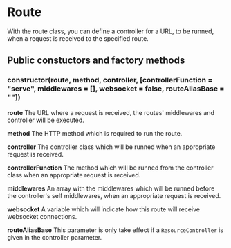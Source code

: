 # Route

With the route class, you can define a controller for a URL, to be runned, when a request is received to the specified route.

## Public constuctors and factory methods

### constructor(route, method, controller, [controllerFunction = "serve", middlewares = [], websocket = false, routeAliasBase = ""])

**route**
The URL where a request is received, the routes' middlewares and controller will be executed.

**method**
The HTTP method which is required to run the route.

**controller**
The controller class which will be runned when an appropriate request is received.

**controllerFunction**
The method which will be runned from the controller class when an appropriate request is received.

**middlewares**
An array with the middlewares which will be runned before the controller's self middlewares, when an appropriate request is received.

**websocket**
A variable which will indicate how this route will receive websocket connections.

**routeAliasBase**
This parameter is only take effect if a `ResourceController` is given in the controller parameter.